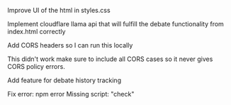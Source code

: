 Improve UI of the html in styles.css

Implement cloudflare llama api that will fulfill the debate functionality from index.html correctly

Add CORS headers so I can run this locally

This didn't work make sure to include all CORS cases so it never gives CORS policy errors.

Add feature for debate history tracking

Fix error: npm error Missing script: "check"